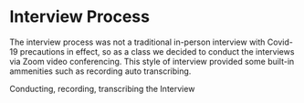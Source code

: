 # Interview Process

The interview process was not a traditional in-person interview with Covid-19 precautions in effect, so as a class we decided to conduct the interviews via Zoom video conferencing. This style of interview provided some built-in ammenities such as recording auto transcribing.

Conducting, recording, transcribing the Interview